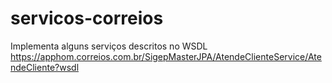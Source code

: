 # servicos-correios
Implementa alguns serviços descritos no WSDL https://apphom.correios.com.br/SigepMasterJPA/AtendeClienteService/AtendeCliente?wsdl
